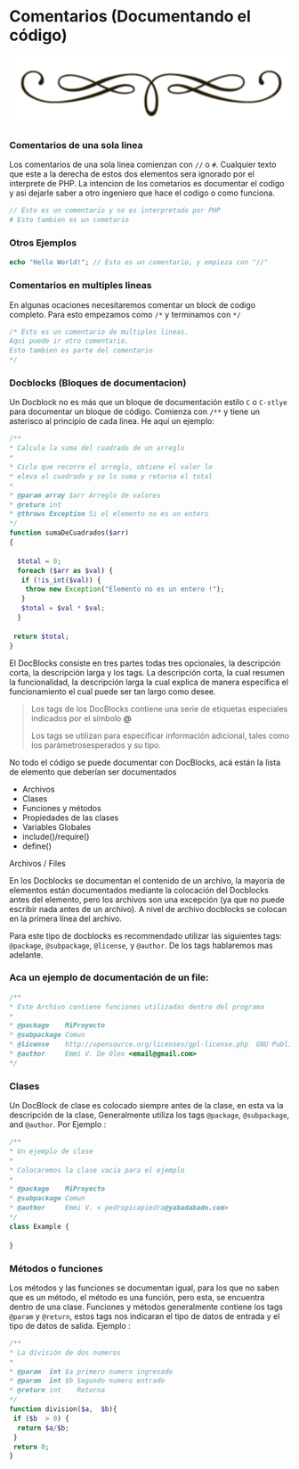 <div class="text-center" markdown="0">

# Comentarios (Documentando el código)
<div>
<img src="assets/vineta.png" class="vineta" />
</div>

### Comentarios de una sola linea
</div>

Los comentarios de una sola linea comienzan con `//` o `#`. Cualquier texto que este a la derecha de estos dos elementos sera ignorado por el interprete de PHP.
La intencion de los cometarios es documentar el codigo y asi dejarle saber a otro ingeniero que hace el codigo o como funciona.

<div class="justify">

```php
// Esto es un comentario y no es interpretado por PHP
# Esto tambien es un cometario 
```

### Otros Ejemplos 
```php 
echo "Hello World!"; // Esto es un comentario, y empieza con "//"
```
### Comentarios en multiples lineas
En algunas ocaciones necesitaremos comentar un block de codigo completo. Para esto empezamos como `/*` y terminamos con `*/`

```php
/* Esto es un comentario de multiples lineas.
Aqui puede ir otro comentario.
Esto tambien es parte del comentario 
*/ 
```

### Docblocks (Bloques de documentacion)

Un Docblock no es más que un bloque de documentación estilo `C` o `C-stlye` para documentar un bloque de código. Comienza con `/**` y tiene un asterisco al principio de cada línea. He aquí un ejemplo:


```php
/**
* Calcula la suma del cuadrado de un arreglo
*
* Ciclo que recorre el arreglo, obtiene el valor lo 
* eleva al cuadrado y se lo suma y retorna el total
*
* @param array $arr Arreglo de valores 
* @return int
* @throws Exception Si el elemento no es un entero
*/
function sumaDeCuadrados($arr)
{

  $total = 0;
  foreach ($arr as $val) {
   if (!is_int($val)) {
    throw new Exception("Elemento no es un entero !");
   }
   $total = $val * $val;
  }

 return $total;
} 
```

El DocBlocks consiste en tres partes todas tres opcionales, la descripción corta, la descripción larga y los tags. La descripción corta, la cual resumen la funcionalidad, la descripción larga la cual explica de manera específica el funcionamiento el cual puede ser tan largo como desee.
<blockquote class='notice'><p>Los tags de los DocBlocks contiene una serie de etiquetas especiales indicados por el símbolo <strong>@</strong></p>
Los tags se utilizan para especificar información adicional, tales como los parámetrosesperados y su tipo.
</blockquote>
No todo el código se puede documentar con DocBlocks, acá están la lista de elemento que deberían ser documentados

- Archivos
- Clases
- Funciones y métodos
- Propiedades de las clases
- Variables Globales
- include()/require()
- define()

Archivos / Files

En los Docblocks se documentan el contenido de un archivo, la mayoría de elementos están documentados mediante la colocación del Docblocks antes del elemento, pero los archivos son una excepción (ya que no puede escribir nada antes de un archivo). A nivel de archivo docblocks se colocan en la primera línea del archivo.

Para este tipo de docblocks es recommendado utilizar las siguientes tags:
`@package`, `@subpackage`, `@license`, y `@author`.  De los tags hablaremos mas adelante.

### Aca un ejemplo de documentación de un file:

```php
/**
* Este Archivo contiene funciones utilizadas dentro del programa
*
* @package    MiProyecto
* @subpackage Comun
* @license    http://opensource.org/licenses/gpl-license.php  GNU Public License
* @author     Emmi V. De Oleo <email@gmail.com>
*/ 
```


### Clases
Un DocBlock de clase es colocado siempre antes de la clase, en esta va la descripción de la clase, 
Generalmente utiliza los tags `@package`, `@subpackage`, and `@author`. Por Ejemplo :

```php
/**
* Un ejemplo de clase
*
* Colocaremos la clase vacia para el ejemplo
*
* @package    MiProyecto
* @subpackage Comun
* @author     Emmi V. < pedropicapiedra@yabadabado.com>
*/
class Example {

} 
```

### Métodos o funciones

Los métodos y las funciones se documentan igual, para los que no saben que es un método, el método es una función, pero esta, 
se encuentra dentro de una clase. Funciones y métodos generalmente contiene los tags `@param` y `@return`,
estos tags nos indicaran el tipo de datos de entrada y el tipo de datos de salida. Ejemplo :

```php
/**
* La división de dos numeros
*
* @param  int $a primero numero ingresado
* @param  int $b Segundo numero entrado
* @return int    Retorna
*/
function division($a,  $b){
 if ($b  > 0) {
  return $a/$b;
 }
 return 0;
} 
```

</div>

